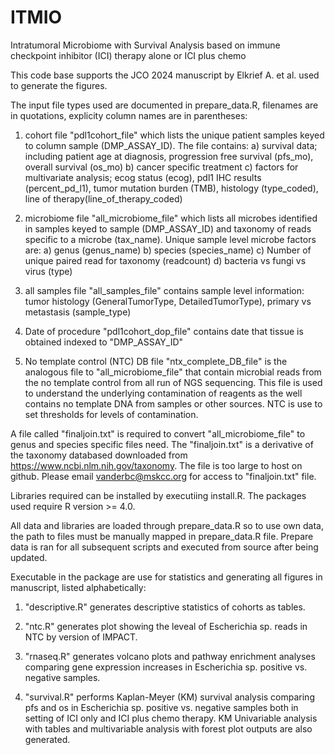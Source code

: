 # ITMIO
Intratumoral Microbiome with Survival Analysis based on immune checkpoint inhibitor (ICI) therapy alone or ICI plus chemo

This code base supports the JCO 2024 manuscript by Elkrief A. et al. used to generate the figures.

The input file types used are documented in prepare_data.R, filenames are in quotations, explicity column names are in parentheses:

1. cohort file "pdl1cohort_file" which lists the unique patient samples keyed to column sample (DMP_ASSAY_ID). The file contains: a) survival data; including patient age at diagnosis, progression free survival (pfs_mo), overall survival (os_mo) b) cancer specific treatment c) factors for multivariate analysis; ecog status (ecog), pdl1 IHC results (percent_pd_l1), tumor mutation burden (TMB), histology (type_coded), line of therapy(line_of_therapy_coded)

2. microbiome file "all_microbiome_file" which lists all microbes identified in samples keyed to sample (DMP_ASSAY_ID) and taxonomy of reads specific to a microbe (tax_name). Unique sample level microbe factors are: a) genus (genus_name) b) species (species_name) c) Number of unique paired read for taxonomy (readcount) d) bacteria vs fungi vs virus (type)

3. all samples file "all_samples_file" contains sample level information: tumor histology (GeneralTumorType, DetailedTumorType), primary vs metastasis (sample_type)

4. Date of procedure "pdl1cohort_dop_file" contains date that tissue is obtained indexed to "DMP_ASSAY_ID"

5. No template control (NTC) DB file "ntx_complete_DB_file" is the analogous file to "all_microbiome_file" that contain microbial reads from the no template control from all run of NGS sequencing. This file is used to understand the underlying contamination of reagents as the well contains no template DNA from samples or other sources. NTC is use to set thresholds for levels of contamination.

A file called "finaljoin.txt" is required to convert "all_microbiome_file" to genus and species specific files need. The "finaljoin.txt" is a derivative of the taxonomy databased downloaded from https://www.ncbi.nlm.nih.gov/taxonomy. The file is too large to host on github. Please email vanderbc@mskcc.org for access to "finaljoin.txt" file.

Libraries required can be installed by executiing install.R. The packages used require R version >= 4.0.

All data and libraries are loaded through prepare_data.R so to use own data, the path to files must be manually mapped in prepare_data.R file. Prepare data is ran for all subsequent scripts and executed from source after being updated.

Executable in the package are use for statistics and generating all figures in manuscript, listed alphabetically:

1. "descriptive.R" generates descriptive statistics of cohorts as tables.

2. "ntc.R" generates plot showing the leveal of Escherichia sp. reads in NTC by version of IMPACT.

3. "rnaseq.R" generates volcano plots and pathway enrichment analyses comparing gene expression increases in Escherichia sp. positive vs. negative samples.

4. "survival.R" performs Kaplan-Meyer (KM) survival analysis comparing pfs and os in Escherichia sp. positive vs. negative samples both in setting of ICI only and ICI plus chemo therapy. KM Univariable analysis with tables and multivariable analysis with forest plot outputs are also generated.
